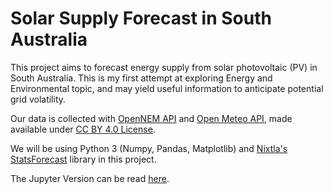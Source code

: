 # Solar Supply Forecast in South Australia

This project aims to forecast energy supply from solar photovoltaic (PV) in South Australia. This is my first attempt at exploring Energy and Environmental topic, and may yield useful information to anticipate potential grid volatility.

Our data is collected with [OpenNEM API](https://opennem.org.au/) and [Open Meteo API](https://open-meteo.com/), made available under [CC BY 4.0 License](https://creativecommons.org/licenses/by/4.0/).

We will be using Python 3 (Numpy, Pandas, Matplotlib) and [Nixtla's StatsForecast](https://nixtlaverse.nixtla.io/statsforecast/) library in this project.

The Jupyter Version can be read [here](https://nbviewer.org/github/ShuuheiAlb/solar-supply-forecast/blob/main/nb.ipynb).
